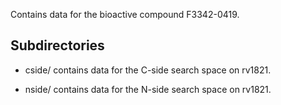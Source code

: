 Contains data for the bioactive compound F3342-0419.

## Subdirectories

- cside/ contains data for the C-side search space on rv1821.

- nside/ contains data for the N-side search space on rv1821.

